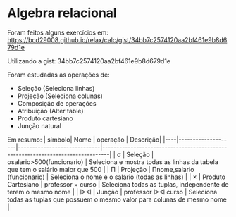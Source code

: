 # Algebra relacional

Foram feitos alguns exercícios em:
https://bcd29008.github.io/relax/calc/gist/34bb7c2574120aa2bf461e9b8d679d1e

Utilizando a gist: 34bb7c2574120aa2bf461e9b8d679d1e

Foram estudadas as operações de:

* Seleção (Seleciona linhas)
* Projeção (Seleciona colunas)
* Composição de operações
* Atribuição (Alter table)
* Produto cartesiano 
* Junção natural

Em resumo:
| simbolo| Nome | operação | Descrição|
|----|--------------------|-----------------------------|--------------------------------------------------------------------------------|
| σ  | Seleção            | σsalario>500(funcionario)   |  Seleciona e mostra todas as linhas da tabela que tem o salário maior que 500  |
| Π  | Projeção           | Πnome,salario (funcionario) | Seleciona o nome e o salário (todas as linhas)                                 |
| ×  | Produto Cartesiano | professor × curso           | Seleciona todas as tuplas, independente de terem o mesmo nome                  |
| ▷◁ | Junção             | professor ▷◁ curso          | Seleciona todas as tuplas que possuem o mesmo valor para colunas de mesmo nome |


